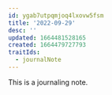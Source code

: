 ```yaml
---
id: ygab7utpqmjoq4lxovw5fsm
title: '2022-09-29'
desc: ''
updated: 1664481528165
created: 1664479727793
traitIds:
  - journalNote
---
```

This is a journaling note.
